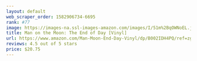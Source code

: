 ```yaml
---
layout: default 
﻿web_scraper_order: 1582906734-6695
rank: #77
image: https://images-na.ssl-images-amazon.com/images/I/51m%2BqOWNoEL.jpg
title: Man on the Moon: The End of Day [Vinyl]
url: https://www.amazon.com/Man-Moon-End-Day-Vinyl/dp/B002IDH4PQ/ref=zg_mw_music_77?_encoding=UTF8&psc=1&refRID=X8V12YXMQG7N6EH1X8Q3
reviews: 4.5 out of 5 stars
price: $20.75 
---
```

